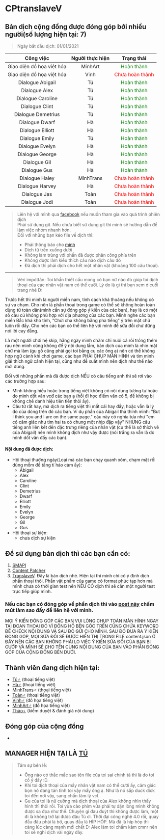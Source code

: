 # CPtranslaveV

## Bản dịch cộng đồng được đóng góp bởi nhiều người(số lượng hiện tại: 7)

> Ngày bắt đầu dịch: 01/01/2021<br>

|         Công việc         | Người thực hiện |                   Trạng thái                   |
| :-----------------------: | :-------------: | :--------------------------------------------: |
| Giao diện đồ họa việt hóa |     MinhArt     | <span style="color:green">Hoàn thành</span> |
| Giao diện đồ họa việt hóa |      Vinh       | <span style="color:red">Chưa hoàn thành</span> |
|     Dialogue Abigail      |       Tú        |  <span style="color:green">Hoàn thành</span>   |
|       Dialogue Alex       |       Tú        |  <span style="color:green">Hoàn thành</span>   |
|     Dialogue Caroline     |       Tú        |  <span style="color:green">Hoàn thành</span>   |
|      Dialogue Clint       |       Tú        |  <span style="color:green">Hoàn thành</span>   |
|    Dialogue Demetrius     |       Tú        |  <span style="color:green">Hoàn thành</span>   |
|      Dialogue Dwarf       |       Hà        |  <span style="color:green">Hoàn thành</span>   |
|     Dialogue Elliott      |       Hà        |  <span style="color:green">Hoàn thành</span>   |
|      Dialogue Emily       |       Tú        |  <span style="color:green">Hoàn thành</span>   |
|      Dialogue Evelyn      |       Hà        |  <span style="color:green">Hoàn thành</span>   |
|      Dialogue George      |       Hà        |  <span style="color:green">Hoàn thành</span>   |
|       Dialogue Gil        |       Hà        |  <span style="color:green">Hoàn thành</span>   |
|       Dialogue Gus        |       Hà        | <span style="color:green">Hoàn thành</span> |
|      Dialogue Haley       |    MinhTrans    | <span style="color:red">Chưa hoàn thành</span> |
|      Dialogue Harvey      |       Hà        | <span style="color:red">Chưa hoàn thành</span> |
|       Dialogue Jas        |      Toàn       | <span style="color:red">Chưa hoàn thành</span> |
|       Dialogue Jodi       |      Toàn       | <span style="color:red">Chưa hoàn thành</span> |

> Liên hệ với mình qua [facebook](https://www.facebook.com/H.A.C.2K1/) nếu muốn tham gia vào quá trình phiên dịch<br>
> Phải sử dụng git. Nếu chưa biết sử dụng git thì mình sẽ hướng dẫn để làm việc nhóm nhanh hơn.<br>
> Đối với những bạn kéo file về dịch thì:
>
> - Phải thông báo cho [mình](https://www.facebook.com/H.A.C.2K1/)
> - Dịch từ trên xuống dưới
> - Không làm trùng với phần đã được phân công phía trên
> - Không được làm kiểu thích câu nào dịch câu đó
> - Đã dịch thì phải dịch cho hết một nhân vật (khoảng 100 câu thoại).

---

> Vérì ìmpóttần: Toi khẩn thiết cầu mong có bạn nữ nào đó giúp toi dịch thoại của các nhân vật nam có thể cưới. Lý do là gì thì bạn xem ở cuối trang nhé D:

Trước hết thì mình là người miền nam, tính cách khá thoáng nếu không có sự va chạm. Cho nên là phần thoại trong game có thể sẽ không hoàn toàn dùng từ toàn dân(mình cần sự đóng góp ý kiến của các bạn), hay là có một số câu cú không phù hợp với địa phương của các bạn. Mình nghe các bạn miền Bắc khá khó tính, "Chửi cha không bằng pha tiếng" ý trên mặt chữ luôn rồi đấy. Cho nên các bạn có thể liên hệ với mình để sửa đổi chứ đừng nói lời cay đắng.

Là một người chơi hệ skip, hằng ngày mình chăm chỉ nuôi cá rồi trồng thêm rau nên mình cũng không để ý nội dung lắm, bản dịch của mình là nhìn mặt chữ mà làm (gu gồ cũng phải gọi toi bằng cụ các ông ạ) nên có thể không hợp ngữ cảnh khi chơi game, các bạn PHẢI CHỤP MÀN HÌNH và tìm mình giải thích ngữ cảnh hiện tại, cũng như đề xuất mình nên dịch như thế nào mới đúng.

Đối với những phần mà đã được dịch NẾU có câu tiếng anh thì sẽ rơi vào các trường hợp sau:

- Mình không hiểu hoặc trong tiếng việt không có nội dung tương tự hoặc do mình dốt văn vcđ các bạn ạ (hồi đi học điểm văn có 5, để không bị khống chế danh hiệu tiên tiến thôi ấy).
- Câu từ rất hay, mà dịch ra tiếng việt thì mất cái hay đấy, hoặc vẫn là lý do của dòng trên đó các bạn. Ví dụ phần của Abigail thả thính mình: "But I think you and I are on the same page." câu này có nghĩa tựa như "em có cảm giác như tim hai ta có chung một nhịp đập vậy" NHƯNG câu tiếng anh liên kết đến đặc trưng riêng của nhân vật (cụ thể là sở thích vẽ của Abigail) nên mình không dịch như vậy được (nói trắng ra vẫn là do mình dốt văn đấy các bạn).

#### Nội dung đã được dịch:

- Hội thoại thường ngày(Loại mà các bạn chạy quanh xóm, chạm mặt rồi dùng mồm để tăng tí hảo cảm ấy):
  - Abigail
  - Alex
  - Caroline
  - Clint
  - Demetrius
  - Dwarf
  - Elliott
  - Emily
  - Evelyn
  - George
  - Gil
  - Gus
- Hội thoại sự kiện:
  - chưa dịch sự kiện

## Để sử dụng bản dịch thì các bạn cần có:

1. [SMAPI](https://smapi.io/)
2. [Content Patcher](https://www.nexusmods.com/stardewvalley/mods/1915)
3. [TranslaveV](https://www.nexusmods.com/stardewvalley/mods/7442). Đây là bản dịch nhé. Hiện tại thì mình chỉ có ý định dịch phần thoại thôi. Phần vật phẩm của game có format phức tạp hơn mà mình chưa có thời gian test nên NẾU CÓ dịch thì sẽ cần một người test trực tiếp giúp mình.

### Nếu các bạn có đóng góp về phần dịch thì vào [post này](https://www.facebook.com/groups/stardewvalleyviethoa/permalink/1618901244976666/) chấm mút làm sao đấy để liên hệ với mình.

MỌI Ý KIẾN ĐÓNG GÓP CÁC BẠN VUI LÒNG CHỤP TOÀN MÀN HÌNH NGAY TẠI ĐOẠN THOẠI ĐÓ VÌ ĐỒNG HỒ BÊN GÓC TRÊN CŨNG CHỨA KEYWORD ĐỂ CHECK NỘI DUNG VÀ SAU ĐÓ GỬI CHO MÌNH. SAU ĐÓ ĐƯA RA Ý KIẾN ĐÓNG GÓP, MỌI SỬA ĐỔI SẼ ĐƯỢC HIỂN THỊ TRONG FILE content.json Ở ĐÂY NÊN CÁC BẠN KHÔNG PHẢI LO VIỆC Ý KIẾN SỬA ĐỔI CỦA BẠN BỊ CƯỚP VÀ MÌNH SẼ CHO TÊN CÙNG NỘI DUNG CỦA BẠN VÀO PHẦN ĐÓNG GÓP CỦA CỘNG ĐỒNG BÊN DƯỚI.

## Thành viên đang dịch hiện tại:

- [Tú♂](https://www.facebook.com/H.A.C.2K1/) (thoại tiếng việt)
- [Hà♂]() (thoại tiếng việt)
- [MinhTrans♂]() (thoại tiếng việt)
- [Toàn♂]() (thoại tiếng việt)
- [Vinh♂]() (đồ họa tiếng việt)
- [MinhArt♂]() (đồ họa tiếng việt)
- [Thảo♀]() (kiểm duyệt & đánh giá nội dung)

## Đóng góp của cộng đồng

-

## MANAGER HIỆN TẠI LÀ [TÚ](https://www.facebook.com/H.A.C.2K1/)

> Tâm sự bên lề: <br>
>
> - Ông nào có thắc mắc sao tên file của toi sai chính tả thì là do toi cố ý đấy :D.<br>
> - Khi toi dịch thoại của mấy nhân vật nam có thể cưới ấy, cảm giác bọn nó đang tán tỉnh toi vậy mấy ông ạ. Như là nó sắp duck dick toi đến nơi vậy, sang chấn tâm lý vcl.<br>
> - Gu của toi là nữ cường mà dịch thoại của Alex không nhìn thấy hình thì thôi rồi. Toi vừa cào phím vừa phải tự dặn lòng mình không được sa đọa như thế. Chuyện gì đau đuýt thì không được làm, một đi là không trở lại được đâu Tú ơi. Thời đại công nghệ 4.0 rồi, quay đầu đâu phải là bờ, quay đầu là HÍP HÓP. Mà đã là híp hóp thì càng lúc càng mạnh mới chết D: Alex làm toi chầm kảm cmnr nên toi sẽ nghỉ dịch vài ngày đây.

